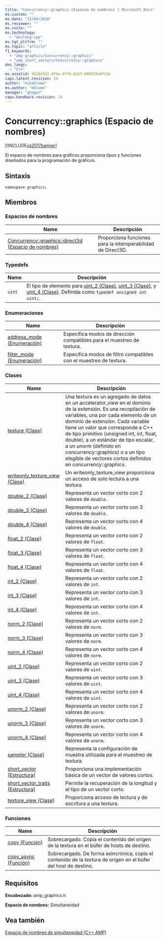 ```yaml
---
title: "Concurrency::graphics (Espacio de nombres) | Microsoft Docs"
ms.custom: ""
ms.date: "11/04/2016"
ms.reviewer: ""
ms.suite: ""
ms.technology: 
  - "devlang-cpp"
ms.tgt_pltfrm: ""
ms.topic: "article"
f1_keywords: 
  - "amp_graphics/Concurrency::graphics"
  - "amp_short_vectors/Concurrency::graphics"
dev_langs: 
  - "C++"
ms.assetid: 4529d3b1-d7da-4ffb-82bf-080915e0f23e
caps.latest.revision: 14
author: "mikeblome"
ms.author: "mblome"
manager: "ghogen"
caps.handback.revision: 14
---
```

# Concurrency::graphics (Espacio de nombres)
[!INCLUDE[vs2017banner](../../../assembler/inline/includes/vs2017banner.md)]

El espacio de nombres para gráficos proporciona tipos y funciones diseñados para la programación de gráficos.  
  
## Sintaxis  
  
```  
namespace graphics;  
```  
  
## Miembros  
  
### Espacios de nombres  
  
|Name|Descripción|  
|----------|-----------------|  
|[Concurrency::graphics::direct3d \(Espacio de nombres\)](../../../parallel/amp/reference/concurrency-graphics-direct3d-namespace.md)|Proporciona funciones para la interoperabilidad de Direct3D.|  
  
### Typedefs  
  
|Name|Descripción|  
|----------|-----------------|  
|`uint`|El tipo de elemento para [uint\_2 \(Clase\)](../../../parallel/amp/reference/uint-2-class.md), [uint\_3 \(Clase\)](../../../parallel/amp/reference/uint-3-class.md), y [uint\_4 \(Clase\)](../../../parallel/amp/reference/uint-4-class.md).  Definida como `typedef unsigned int uint;`.|  
  
### Enumeraciones  
  
|Name|Descripción|  
|----------|-----------------|  
|[address\_mode \(Enumeración\)](../Topic/address_mode%20Enumeration.md)|Especifica modos de dirección compatibles para el muestreo de textura.|  
|[filter\_mode \(Enumeración\)](../Topic/filter_mode%20Enumeration.md)|Especifica modos de filtro compatibles con el muestreo de textura.|  
  
### Clases  
  
|Name|Descripción|  
|----------|-----------------|  
|[texture \(Clase\)](../../../parallel/amp/reference/texture-class.md)|Una textura es un agregado de datos en un accelerator\_view en el dominio de la extensión.  Es una recopilación de variables, una por cada elemento de un dominio de extensión.  Cada variable tiene un valor que corresponde a C\+\+ de tipo primitivo \(unsigned int, int, float, double\), a un estándar de tipo escalar, a un unorm \(definido en concurrency::graphics\) o a un tipo elegible de vectores cortos definidos en concurrency::graphics.|  
|[writeonly\_texture\_view \(Clase\)](../../../parallel/amp/reference/writeonly-texture-view-class.md)|Un writeonly\_texture\_view proporciona un acceso de solo lectura a una textura.|  
|[double\_2 \(Clase\)](../../../parallel/amp/reference/double-2-class.md)|Representa un vector corto con 2 valores de `double`.|  
|[double\_3 \(Clase\)](../../../parallel/amp/reference/double-3-class.md)|Representa un vector corto con 3 valores de `double`.|  
|[double\_4 \(Clase\)](../../../parallel/amp/reference/double-4-class.md)|Representa un vector corto con 4 valores de `double`.|  
|[float\_2 \(Clase\)](../../../parallel/amp/reference/float-2-class.md)|Representa un vector corto con 2 valores de `float`.|  
|[float\_3 \(Clase\)](../../../parallel/amp/reference/float-3-class.md)|Representa un vector corto con 3 valores de `float`.|  
|[float\_4 \(Clase\)](../../../parallel/amp/reference/float-4-class.md)|Representa un vector corto con 4 valores de `float`.|  
|[int\_2 \(Clase\)](../../../parallel/amp/reference/int-2-class.md)|Representa un vector corto con 2 valores de `int`.|  
|[int\_3 \(Clase\)](../../../parallel/amp/reference/int-3-class.md)|Representa un vector corto con 3 valores de `int`.|  
|[int\_4 \(Clase\)](../../../parallel/amp/reference/int-4-class.md)|Representa un vector corto con 4 valores de `int`.|  
|[norm\_2 \(Clase\)](../../../parallel/amp/reference/norm-2-class.md)|Representa un vector corto con 2 valores de `norm`.|  
|[norm\_3 \(Clase\)](../../../parallel/amp/reference/norm-3-class.md)|Representa un vector corto con 3 valores de `norm`.|  
|[norm\_4 \(Clase\)](../../../parallel/amp/reference/norm-4-class.md)|Representa un vector corto con 4 valores de `norm`.|  
|[uint\_2 \(Clase\)](../../../parallel/amp/reference/uint-2-class.md)|Representa un vector corto con 2 valores de `uint`.|  
|[uint\_3 \(Clase\)](../../../parallel/amp/reference/uint-3-class.md)|Representa un vector corto con 3 valores de `uint`.|  
|[uint\_4 \(Clase\)](../../../parallel/amp/reference/uint-4-class.md)|Representa un vector corto con 4 valores de `uint`.|  
|[unorm\_2 \(Clase\)](../../../parallel/amp/reference/unorm-2-class.md)|Representa un vector corto con 2 valores de `unorm`.|  
|[unorm\_3 \(Clase\)](../../../parallel/amp/reference/unorm-3-class.md)|Representa un vector corto con 3 valores de `unorm`.|  
|[unorm\_4 \(Clase\)](../../../parallel/amp/reference/unorm-4-class.md)|Representa un vector corto con 4 valores de `unorm`.|  
|[sampler \(Clase\)](../../../parallel/amp/reference/sampler-class.md)|Representa la configuración de muestra utilizada para el muestreo de textura.|  
|[short\_vector \(Estructura\)](../../../parallel/amp/reference/short-vector-structure.md)|Proporciona una implementación básica de un vector de valores cortos.|  
|[short\_vector\_traits \(Estructura\)](../../../parallel/amp/reference/short-vector-traits-structure.md)|Permite la recuperación de la longitud y el tipo de un vector corto.|  
|[texture\_view \(Clase\)](../../../parallel/amp/reference/texture-view-class.md)|Proporciona acceso de lectura y de escritura a una textura.|  
  
### Funciones  
  
|Name|Descripción|  
|----------|-----------------|  
|[copy \(Función\)](../Topic/copy%20Function.md)|Sobrecargado.  Copia el contenido del origen de la textura en el búfer de hosts de destino.|  
|[copy\_async \(Función\)](../Topic/copy_async%20Function.md)|Sobrecargado.  De forma asincrónica, copia el contenido de la textura de origen en el búfer del host de destino.|  
  
## Requisitos  
 **Encabezado:** amp\_graphics.h  
  
 **Espacio de nombres:** Simultaneidad  
  
## Vea también  
 [Espacio de nombres de simultaneidad \(C\+\+ AMP\)](../../../parallel/amp/reference/concurrency-namespace-cpp-amp.md)